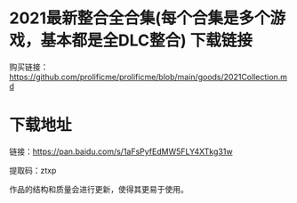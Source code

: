 # 2021最新整合全合集(每个合集是多个游戏，基本都是全DLC整合) 下载链接

购买链接：https://github.com/prolificme/prolificme/blob/main/goods/2021Collection.md

# 下载地址

链接：https://pan.baidu.com/s/1aFsPyfEdMW5FLY4XTkg31w 

提取码：ztxp 

作品的结构和质量会进行更新，使得其更易于使用。
